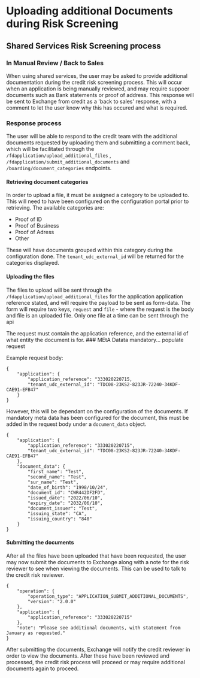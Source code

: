 # Uploading additional Documents during Risk Screening

## Shared Services Risk Screening process

### In Manual Review / Back to Sales

When using shared services, the user may be asked to provide additional documentation during the credit risk screening process. 
This will occur when an application is being manually reviewed, and may require suppoer documents such as Bank statements or proof of address. 
This response will be sent to Exchange from credit as a 'back to sales' response, with a comment to let the user know why this has occured and what is required.

### Response process

The user will be able to respond to the credit team with the additional documents requested by uploading them and submitting a comment back, 
which will be facilitated through the `/fdapplication/upload_additional_files` , `/fdapplication/submit_additional_documents` and `/boarding/document_categories` endpoints.

#### Retrieving document categories

In order to upload a file, it must be assigned a category to be uploaded to. This will need to have been configured on the configuration portal prior to retrieving. 
The available categories are: 

- Proof of ID
- Proof of Business
- Proof of Adress
- Other

These will have documents grouped within this category during the configuration done. The `tenant_udc_external_id` will be returned for the categories displayed.

#### Uploading the files

The files to upload will be sent through the `/fdapplication/upload_additional_files` for the application application reference stated, and will require the payload to be sent as form-data. 
The form will require two keys, `request` and `file` - where the request is the body and file is an uploaded file. Only one file at a time can be sent through the api

The request must contain the application reference, and the external id of what entity the document is for. ### MEtA Datata mandatory... populate request

Example request body:
```
{
    "application": {
        "application_reference": "333020220715,
        "tenant_udc_external_id": "TDC08-23KS2-823JR-72240-34KDF-CAE91-EFB47"
    }
}
```

However, this will be dependant on the configuration of the documents. If mandatory meta data has been configured for the document, this must be added in the request body under a `document_data` object.

```
{
    "application": {
        "application_reference": "333020220715",
        "tenant_udc_external_id": "TDC08-23KS2-823JR-72240-34KDF-CAE91-EFB47"
    },
    "document_data": {
        "first_name": "Test",
        "second_name": "Test",
        "sur_name": "Test",
        "date_of_birth": "1998/10/24",
        "document_id": "CWR442DF2FD",
        "issued_date": "2022/06/10",
        "expiry_date": "2032/06/10",
        "document_issuer": "Test",
        "issuing_state": "CA",
        "issuing_country": "840"
    }
}
```
#### Submitting the documents

After all the files have been uploaded that have been requested, the user may now submit the documents to Exchange along with a note for the risk reviewer to see when viewing the documents. This can be used to talk to the credit risk reviewer.
```
{
    "operation": {
        "operation_type": "APPLICATION_SUBMIT_ADDITIONAL_DOCUMENTS",
        "version": "2.0.0"
    },
    "application": {
        "application_reference": "333020220715"
    },
    "note": "Please see additional documents, with statement from January as requested."
}
```

After submitting the documents, Exchange will notify the credit reviewer in order to view the documents. After these have been reviewed and processed, the credit risk process will proceed or may require additional documents again to proceed.
